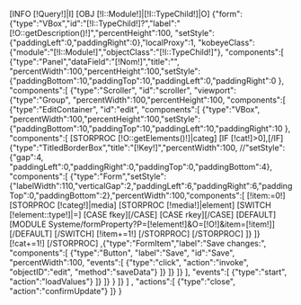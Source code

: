 [INFO [!Query!]|I]
[OBJ [!I::Module!]|[!I::TypeChild!]|O]
{"form":{"type":"VBox","id":"[!I::TypeChild!]?","label":"[!O::getDescription()!]","percentHeight":100,
"setStyle":{"paddingLeft":0,"paddingRight":0},"localProxy":1,
"kobeyeClass":{"module":"[!I::Module!]","objectClass":"[!I::TypeChild!]"},
"components":[
	{"type":"Panel","dataField":"[!Nom!]","title":"", "percentWidth":100,"percentHeight":100,"setStyle":{"paddingBottom":10,"paddingTop":10,"paddingLeft":0,"paddingRight":0 },
	"components":[
		{"type":"Scroller", "id":"scroller",
		"viewport":
			{"type":"Group", "percentWidth":100,"percentHeight":100,
			"components":[
				{"type":"EditContainer", "id":"edit",
				"components":[
					{"type":"VBox", "percentWidth":100,"percentHeight":100,"setStyle":{"paddingBottom":10,"paddingTop":10,"paddingLeft":10,"paddingRight":10 },
					"components":[
					[STORPROC [!O::getElements()!]|categ]
						[IF [!cat!]>0],[/IF]
						{"type":"TitledBorderBox","title":"[!Key!]","percentWidth":100,
						//"setStyle":{"gap":4, "paddingLeft":0,"paddingRight":0,"paddingTop":0,"paddingBottom":4},
						"components":[
							{"type":"Form","setStyle":{"labelWidth":110,"verticalGap":2,"paddingLeft":6,"paddingRight":6,"paddingTop":0,"paddingBottom":2},"percentWidth":100,"components":[
							[!item:=0!]
							[STORPROC [!categ!]|media]
								[STORPROC [!media!]|element]
									[SWITCH [!element::type!]|=]
										[CASE fkey][/CASE]
										[CASE rkey][/CASE]
										[DEFAULT]
											[MODULE Systeme/formProperty?P=[!element!]&O=[!O!]&item=[!item!]]
										[/DEFAULT]
									[/SWITCH]
									[!item+=1!]
								[/STORPROC]
							[/STORPROC]
							]}
						]}
						[!cat+=1!]
					[/STORPROC]
						,{"type":"FormItem","label":"Save changes:", "components":[
							{"type":"Button", "label":"Save", "id":"Save", "percentWidth":100, "events":[
								{"type":"click", "action":"invoke", "objectID":"edit", "method":"saveData"}
							]}
						]}
					]}
				],
				"events":[
					{"type":"start", "action":"loadValues"}
				]}
			]}
		}
	]}
]
,
"actions":[
	{"type":"close", "action":"confirmUpdate"}
]}
}
